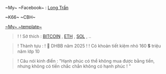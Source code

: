 ~My~ ~Facebook~ : [Long Trần](https://www.facebook.com/tran.long.231762)

~K66~  ~CBH~ 

[~My~  ~template~](https://ideone.com/H5Sw8A)
>!
>! Sở thích : [BITCOIN](https://www.mexc.com/vi-VN/exchange/BTC_USDT) , [ETH](https://www.mexc.com/vi-VN/exchange/ETH_USDT) , [SOL](https://www.mexc.com/vi-VN/exchange/SOL_USDT) , ..

>! Thành tựu : 
>! 🥈 DHBB năm 2025 
>!
>! Có khoản tiết kiệm nhỏ 160 💲 triệu năm lớp 10 

>! Câu nói kinh điển : "Hạnh phúc có thể không mua được bằng tiền, nhưng không có tiền chắc chắn không có hạnh phúc ! "
